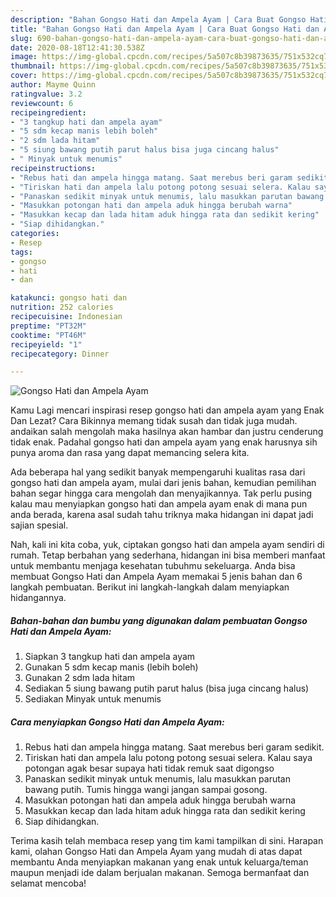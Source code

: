```yaml
---
description: "Bahan Gongso Hati dan Ampela Ayam | Cara Buat Gongso Hati dan Ampela Ayam Yang Bisa Manjain Lidah"
title: "Bahan Gongso Hati dan Ampela Ayam | Cara Buat Gongso Hati dan Ampela Ayam Yang Bisa Manjain Lidah"
slug: 690-bahan-gongso-hati-dan-ampela-ayam-cara-buat-gongso-hati-dan-ampela-ayam-yang-bisa-manjain-lidah
date: 2020-08-18T12:41:30.538Z
image: https://img-global.cpcdn.com/recipes/5a507c8b39873635/751x532cq70/gongso-hati-dan-ampela-ayam-foto-resep-utama.jpg
thumbnail: https://img-global.cpcdn.com/recipes/5a507c8b39873635/751x532cq70/gongso-hati-dan-ampela-ayam-foto-resep-utama.jpg
cover: https://img-global.cpcdn.com/recipes/5a507c8b39873635/751x532cq70/gongso-hati-dan-ampela-ayam-foto-resep-utama.jpg
author: Mayme Quinn
ratingvalue: 3.2
reviewcount: 6
recipeingredient:
- "3 tangkup hati dan ampela ayam"
- "5 sdm kecap manis lebih boleh"
- "2 sdm lada hitam"
- "5 siung bawang putih parut halus bisa juga cincang halus"
- " Minyak untuk menumis"
recipeinstructions:
- "Rebus hati dan ampela hingga matang. Saat merebus beri garam sedikit."
- "Tiriskan hati dan ampela lalu potong potong sesuai selera. Kalau saya potongan agak besar supaya hati tidak remuk saat digongso"
- "Panaskan sedikit minyak untuk menumis, lalu masukkan parutan bawang putih. Tumis hingga wangi jangan sampai gosong."
- "Masukkan potongan hati dan ampela aduk hingga berubah warna"
- "Masukkan kecap dan lada hitam aduk hingga rata dan sedikit kering"
- "Siap dihidangkan."
categories:
- Resep
tags:
- gongso
- hati
- dan

katakunci: gongso hati dan 
nutrition: 252 calories
recipecuisine: Indonesian
preptime: "PT32M"
cooktime: "PT46M"
recipeyield: "1"
recipecategory: Dinner

---
```



![Gongso Hati dan Ampela Ayam](https://img-global.cpcdn.com/recipes/5a507c8b39873635/751x532cq70/gongso-hati-dan-ampela-ayam-foto-resep-utama.jpg)

Kamu Lagi mencari inspirasi resep gongso hati dan ampela ayam yang Enak Dan Lezat? Cara Bikinnya memang tidak susah dan tidak juga mudah. andaikan salah mengolah maka hasilnya akan hambar dan justru cenderung tidak enak. Padahal gongso hati dan ampela ayam yang enak harusnya sih punya aroma dan rasa yang dapat memancing selera kita.



Ada beberapa hal yang sedikit banyak mempengaruhi kualitas rasa dari gongso hati dan ampela ayam, mulai dari jenis bahan, kemudian pemilihan bahan segar hingga cara mengolah dan menyajikannya. Tak perlu pusing kalau mau menyiapkan gongso hati dan ampela ayam enak di mana pun anda berada, karena asal sudah tahu triknya maka hidangan ini dapat jadi sajian spesial.


Nah, kali ini kita coba, yuk, ciptakan gongso hati dan ampela ayam sendiri di rumah. Tetap berbahan yang sederhana, hidangan ini bisa memberi manfaat untuk membantu menjaga kesehatan tubuhmu sekeluarga. Anda bisa membuat Gongso Hati dan Ampela Ayam memakai 5 jenis bahan dan 6 langkah pembuatan. Berikut ini langkah-langkah dalam menyiapkan hidangannya.

<!--inarticleads1-->

##### Bahan-bahan dan bumbu yang digunakan dalam pembuatan Gongso Hati dan Ampela Ayam:

1. Siapkan 3 tangkup hati dan ampela ayam
1. Gunakan 5 sdm kecap manis (lebih boleh)
1. Gunakan 2 sdm lada hitam
1. Sediakan 5 siung bawang putih parut halus (bisa juga cincang halus)
1. Sediakan  Minyak untuk menumis




<!--inarticleads2-->

##### Cara menyiapkan Gongso Hati dan Ampela Ayam:

1. Rebus hati dan ampela hingga matang. Saat merebus beri garam sedikit.
1. Tiriskan hati dan ampela lalu potong potong sesuai selera. Kalau saya potongan agak besar supaya hati tidak remuk saat digongso
1. Panaskan sedikit minyak untuk menumis, lalu masukkan parutan bawang putih. Tumis hingga wangi jangan sampai gosong.
1. Masukkan potongan hati dan ampela aduk hingga berubah warna
1. Masukkan kecap dan lada hitam aduk hingga rata dan sedikit kering
1. Siap dihidangkan.




Terima kasih telah membaca resep yang tim kami tampilkan di sini. Harapan kami, olahan Gongso Hati dan Ampela Ayam yang mudah di atas dapat membantu Anda menyiapkan makanan yang enak untuk keluarga/teman maupun menjadi ide dalam berjualan makanan. Semoga bermanfaat dan selamat mencoba!
